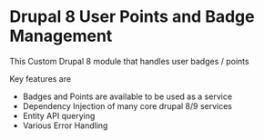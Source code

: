 # Drupal 8 User Points and Badge Management
This Custom Drupal 8 module that handles user badges / points

Key features are
- Badges and Points are available to be used as a service
- Dependency Injection of many core drupal 8/9 services
- Entity API querying
- Various Error Handling
